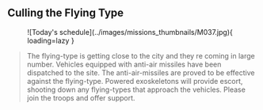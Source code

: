 ## Culling the Flying Type

<figure markdown>
  ![Today's schedule](../images/missions_thumbnails/M037.jpg){ loading=lazy }
</figure>

> The flying-type is getting close to the city and they re coming in large number. Vehicles equipped with anti-air missiles have been dispatched to the site. The anti-air-missiles are proved to be effective against the flying-type.
> Powered exoskeletons will provide escort, shooting down any flying-types that approach the vehicles.
> Please join the troops and offer support.
